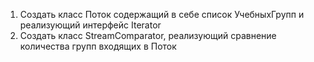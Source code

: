 1. Создать класс Поток содержащий в себе список УчебныхГрупп и
   реализующий интерфейс Iterator
2. Создать класс StreamComparator, реализующий сравнение количества групп
   входящих в Поток
